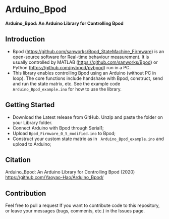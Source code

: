 # Arduino_Bpod

**Arduino_Bpod: An Arduino Library for Controlling Bpod**

## Introduction
* Bpod (https://github.com/sanworks/Bpod_StateMachine_Firmware) is an open-source software for Real-time behaviour measurement. It is usually controlled by MATLAB (https://github.com/sanworks/Bpod) or Python (https://github.com/pybpod/pybpod) run in a PC. 
* This library enables controlling Bpod using an Arduino (without PC in loop). The core functions include handshake with Bpod, construct, send and run the state matrix, etc. See the example code ``` Arduino_Bpod_example.ino``` for how to use the library.

## Getting Started
* Download the Latest release from GitHub. Unzip and paste the folder on your Library folder.
* Connect Arduino with Bpod through Serial1;
* Upload ```Bpod_Firmware_0_5_modified.ino``` to Bpod;
* Construct your custom state matrix as in ``` Arduino_Bpod_example.ino``` and upload to Arduino;

## Citation

Arduino_Bpod: An Arduino Library for Controlling Bpod (2020) https://github.com/Yaoyao-Hao/Arduino_Bpod/

## Contribution
Feel free to pull a request If you want to contribute code to this repository, or leave your messages (bugs, comments, etc.) in the Issues page.
